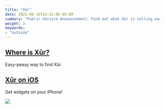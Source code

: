 ```yaml
---
title: "Xûr"
date: 2021-06-16T14:32:05-05:00
summary: "Public Xûrvice Announcement: Find out what Xûr is selling each weekend"
weight: 3
keywords:
- "outside"
---
```


## [Where is Xûr?](https://whereisxur.com/)

Easy-peasy way to find Xûr.

## [Xûr on iOS](https://apps.apple.com/au/app/xur/id1569768910)

Get widgets on your iPhone!

![](/xur/xur-app.webp)
